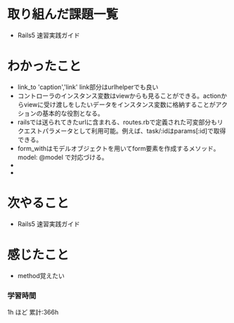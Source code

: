 # 取り組んだ課題一覧
- Rails5 速習実践ガイド
# わかったこと
- link_to 'caption','link'
link部分はurlhelperでも良い
- コントローラのインスタンス変数はviewからも見ることができる。actionからviewに受け渡しをしたいデータをインスタンス変数に格納することがアクションの基本的な役割となる。
- railsでは送られてきたurlに含まれる、routes.rbで定義された可変部分もリクエストパラメータとして利用可能。例えば、task/:idはparams[:id]で取得できる。
- form_withはモデルオブジェクトを用いてform要素を作成するメソッド。model: @model で対応づける。
-
-
# 次やること
- Rails5 速習実践ガイド
# 感じたこと
- method覚えたい
### 学習時間
1h ほど
累計:366h



